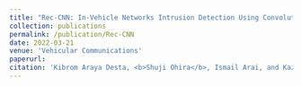 ```yaml
---
title: "Rec-CNN: In-Vehicle Networks Intrusion Detection Using Convolutional Neural Networks Trained on Recurrence Plot"
collection: publications
permalink: /publication/Rec-CNN
date: 2022-03-21
venue: 'Vehicular Communications'
paperurl: 
citation: 'Kibrom Araya Desta, <b>Shuji Ohira</b>, Ismail Arai, and Kazutoshi Fujikawa, "Rec-CNN: In-Vehicle Networks Intrusion Detection Using Convolutional Neural Networks Trained on Recurrence Plots," <i>Vehicular Communications</i>, Mar. 2022.'
---
```

